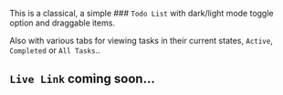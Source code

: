 This is a classical, a simple \#\#\# `Todo List` with dark/light mode toggle option and draggable items.

Also with various tabs for viewing tasks in their current states, `Active`, `Completed` or `All Tasks`..

## `Live Link` coming soon...
